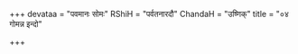 +++
devataa = "पवमानः सोमः"
RShiH = "पर्वतनारदौ"
ChandaH = "उष्णिक्"
title = "०४ गोमन्न इन्दो"

+++
